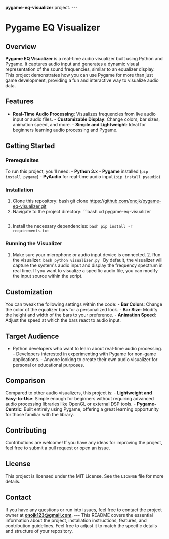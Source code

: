 **pygame-eq-visualizer** project. ---
# Pygame EQ Visualizer
## Overview
**Pygame EQ Visualizer** is a real-time audio visualizer built using 
Python and Pygame. It captures audio input and generates a dynamic 
visual representation of the sound frequencies, similar to an 
equalizer display. This project demonstrates how you can use Pygame 
for more than just game development, providing a fun and interactive 
way to visualize audio data.
## Features
- **Real-Time Audio Processing**: Visualizes frequencies from live 
audio input or audio files. - **Customizable Display**: Change 
colors, bar sizes, animation speed, and more. - **Simple and 
Lightweight**: Ideal for beginners learning audio processing and 
Pygame.
  
## Getting Started
### Prerequisites
To run this project, you'll need: - **Python 3.x** - **Pygame** 
installed (`pip install pygame`) - **PyAudio** for real-time audio 
input (`pip install pyaudio`)
### Installation
1. Clone this repository: bash git clone 
   https://github.com/onojk/pygame-eq-visualizer.git
2. Navigate to the project directory: ```bash cd pygame-eq-visualizer 
   ```
3. Install the necessary dependencies: ```bash pip install -r 
   requirements.txt ```
### Running the Visualizer
1. Make sure your microphone or audio input device is connected. 2. 
Run the visualizer:
   ```bash python visualizer.py ``` By default, the visualizer will 
capture the system's audio input and display the frequency spectrum 
in real time. If you want to visualize a specific audio file, you can 
modify the input source within the script.
## Customization
You can tweak the following settings within the code: - **Bar 
Colors**: Change the color of the equalizer bars for a personalized 
look. - **Bar Size**: Modify the height and width of the bars to your 
preference. - **Animation Speed**: Adjust the speed at which the bars 
react to audio input.
  
## Target Audience
- Python developers who want to learn about real-time audio 
processing. - Developers interested in experimenting with Pygame for 
non-game applications. - Anyone looking to create their own audio 
visualizer for personal or educational purposes.
## Comparison
Compared to other audio visualizers, this project is: - **Lightweight 
and Easy-to-Use**: Simple enough for beginners without requiring 
advanced audio processing libraries like OpenGL or external DSP 
tools. - **Pygame-Centric**: Built entirely using Pygame, offering a 
great learning opportunity for those familiar with the library.
## Contributing
Contributions are welcome! If you have any ideas for improving the 
project, feel free to submit a pull request or open an issue.
## License
This project is licensed under the MIT License. See the `LICENSE` 
file for more details.
## Contact
If you have any questions or run into issues, feel free to contact 
the project owner at **onojk123@gmail.com**. ---
This README covers the essential information about the project, installation instructions, features, and contribution guidelines. Feel free to adjust it to match the specific details and structure of your repository.
